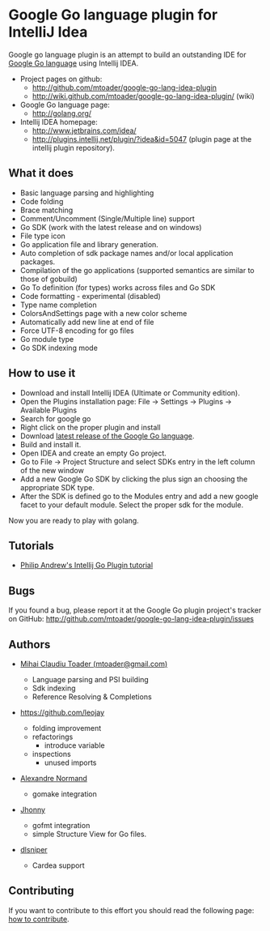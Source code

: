 # Google Go language plugin for IntelliJ Idea

Google go language plugin is an attempt to build an outstanding IDE for
[Google Go language](http://golang.org) using Intellij IDEA.

+ Project pages on github:
    + <http://github.com/mtoader/google-go-lang-idea-plugin>
    + <http://wiki.github.com/mtoader/google-go-lang-idea-plugin/> (wiki)
+ Google Go language page:
    + <http://golang.org/>
+ Intellij IDEA homepage:
    + <http://www.jetbrains.com/idea/>
    + <http://plugins.intellij.net/plugin/?idea&id=5047> (plugin page at the intellij plugin repository).

## What it does

* Basic language parsing and highlighting
* Code folding
* Brace matching
* Comment/Uncomment (Single/Multiple line) support
* Go SDK (work with the latest release and on windows)
* File type icon
* Go application file and library generation.
* Auto completion of sdk package names and/or local application packages.
* Compilation of the go applications (supported semantics are similar to those of gobuild)
* Go To definition (for types) works across files and Go SDK
* Code formatting - experimental (disabled)
* Type name completion
* ColorsAndSettings page with a new color scheme
* Automatically add new line at end of file
* Force UTF-8 encoding for go files
* Go module type
* Go SDK indexing mode

## How to use it

* Download and install Intellij IDEA (Ultimate or Community edition).
* Open the Plugins installation page: File -> Settings -> Plugins -> Available Plugins
* Search for google go
* Right click on the proper plugin and install
* Download [latest release of the Google Go language](http://golang.org/doc/install.html).
* Build and install it.
* Open IDEA and create an empty Go project.
* Go to File -> Project Structure and select SDKs entry in the left column of the new window
* Add a new Google Go SDK by clicking the plus sign an choosing the appropriate SDK type.
* After the SDK is defined go to the Modules entry and add a new google facet to your default module.
Select the proper sdk for the module.

Now you are ready to play with golang.

## Tutorials

* [Philip Andrew's Intellij Go Plugin tutorial](http://webapp.org.ua/dev/intellij-idea-and-go-plugin/)

## Bugs

If you found a bug, please report it at the Google Go plugin project's tracker
on GitHub: <http://github.com/mtoader/google-go-lang-idea-plugin/issues>

## Authors

+ [Mihai Claudiu Toader (mtoader@gmail.com)](http://redeul.ro)
    + Language parsing and PSI building
    + Sdk indexing
    + Reference Resolving & Completions

+ <https://github.com/leojay>
    + folding improvement
    + refactorings
        + introduce variable
    + inspections
        + unused imports

+ [Alexandre Normand](https://github.com/alexandre-normand)
    + gomake integration

+ [Jhonny](https://github.com/khronnuz)
    +  gofmt integration
    +  simple Structure View for Go files.

+ [dlsniper](https://github.com/dlsniper)
    +  Cardea support

## Contributing

If you want to contribute to this effort you should read the following page:
[how to contribute](https://github.com/mtoader/google-go-lang-idea-plugin/blob/master/contributing.md).
